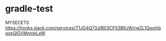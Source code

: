 # gradle-test

MYSECETS
https://hooks.slack.com/services/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
